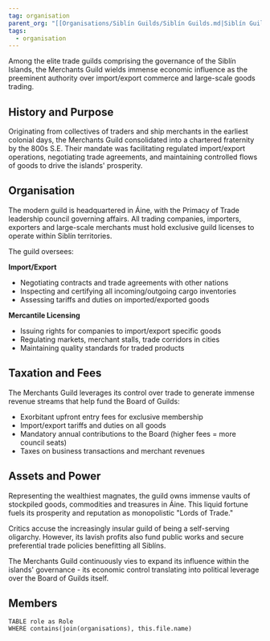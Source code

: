 ```yaml
---
tag: organisation
parent_org: "[[Organisations/Siblín Guilds/Siblín Guilds.md|Siblín Guilds]]"
tags:
  - organisation
---
```

Among the elite trade guilds comprising the governance of the Siblín Islands, the Merchants Guild wields immense economic influence as the preeminent authority over import/export commerce and large-scale goods trading. 

## History and Purpose

Originating from collectives of traders and ship merchants in the earliest colonial days, the Merchants Guild consolidated into a chartered fraternity by the 800s S.E. Their mandate was facilitating regulated import/export operations, negotiating trade agreements, and maintaining controlled flows of goods to drive the islands' prosperity.

## Organisation 

The modern guild is headquartered in Áine, with the Primacy of Trade leadership council governing affairs. All trading companies, importers, exporters and large-scale merchants must hold exclusive guild licenses to operate within Siblín territories.

The guild oversees:

**Import/Export**
- Negotiating contracts and trade agreements with other nations
- Inspecting and certifying all incoming/outgoing cargo inventories
- Assessing tariffs and duties on imported/exported goods  

**Mercantile Licensing**
- Issuing rights for companies to import/export specific goods
- Regulating markets, merchant stalls, trade corridors in cities
- Maintaining quality standards for traded products

## Taxation and Fees

The Merchants Guild leverages its control over trade to generate immense revenue streams that help fund the Board of Guilds:

- Exorbitant upfront entry fees for exclusive membership 
- Import/export tariffs and duties on all goods
- Mandatory annual contributions to the Board (higher fees = more council seats)
- Taxes on business transactions and merchant revenues

## Assets and Power

Representing the wealthiest magnates, the guild owns immense vaults of stockpiled goods, commodities and treasures in Áine. This liquid fortune fuels its prosperity and reputation as monopolistic "Lords of Trade."

Critics accuse the increasingly insular guild of being a self-serving oligarchy. However, its lavish profits also fund public works and secure preferential trade policies benefitting all Siblíns.

The Merchants Guild continuously vies to expand its influence within the islands' governance - its economic control translating into political leverage over the Board of Guilds itself.
## Members
```dataview
TABLE role as Role
WHERE contains(join(organisations), this.file.name)
```